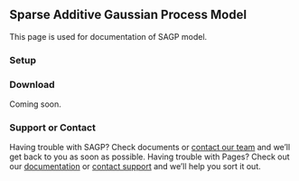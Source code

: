 
## Sparse Additive Gaussian Process Model

This page is used for documentation of SAGP model.

### Setup

### Download

Coming soon.

### Support or Contact
Having trouble with SAGP? Check documents or [contact our team](mailto:sagpteam@gmail.com) and we’ll get back to you as soon as possible.
Having trouble with Pages? Check out our [documentation](https://help.github.com/categories/github-pages-basics/) or [contact support](https://github.com/contact) and we’ll help you sort it out.
